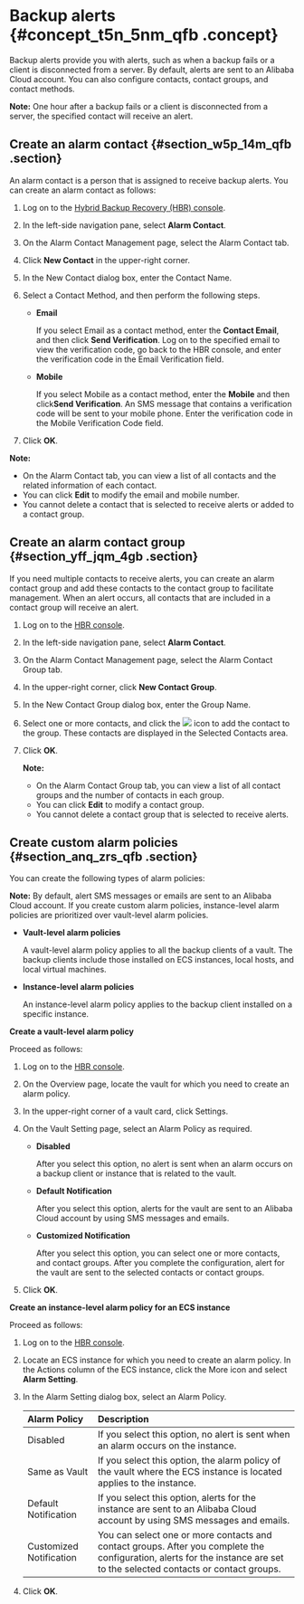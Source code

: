 # Backup alerts {#concept_t5n_5nm_qfb .concept}

Backup alerts provide you with alerts, such as when a backup fails or a client is disconnected from a server. By default, alerts are sent to an Alibaba Cloud account. You can also configure contacts, contact groups, and contact methods.

**Note:** One hour after a backup fails or a client is disconnected from a server, the specified contact will receive an alert.

## Create an alarm contact {#section_w5p_14m_qfb .section}

An alarm contact is a person that is assigned to receive backup alerts. You can create an alarm contact as follows:

1.  Log on to the [Hybrid Backup Recovery \(HBR\) console](https://hbr.console.aliyun.com).
2.  In the left-side navigation pane, select **Alarm Contact**.
3.  On the Alarm Contact Management page, select the Alarm Contact tab.
4.  Click **New Contact** in the upper-right corner.
5.  In the New Contact dialog box, enter the Contact Name.
6.  Select a Contact Method, and then perform the following steps.
    -   **Email**

        If you select Email as a contact method, enter the **Contact Email**, and then click **Send Verification**. Log on to the specified email to view the verification code, go back to the HBR console, and enter the verification code in the Email Verification field.

    -   **Mobile**

        If you select Mobile as a contact method, enter the **Mobile** and then click**Send Verification**. An SMS message that contains a verification code will be sent to your mobile phone. Enter the verification code in the Mobile Verification Code field.

7.  Click **OK**.

**Note:** 

-   On the Alarm Contact tab, you can view a list of all contacts and the related information of each contact.
-   You can click **Edit** to modify the email and mobile number.
-   You cannot delete a contact that is selected to receive alerts or added to a contact group.

## Create an alarm contact group {#section_yff_jqm_4gb .section}

If you need multiple contacts to receive alerts, you can create an alarm contact group and add these contacts to the contact group to facilitate management. When an alert occurs, all contacts that are included in a contact group will receive an alert.

1.  Log on to the [HBR console](https://hbr.console.aliyun.com).
2.  In the left-side navigation pane, select **Alarm Contact**.
3.  On the Alarm Contact Management page, select the Alarm Contact Group tab.
4.  In the upper-right corner, click **New Contact Group**.
5.  In the New Contact Group dialog box, enter the Group Name.
6.  Select one or more contacts, and click the ![](http://static-aliyun-doc.oss-cn-hangzhou.aliyuncs.com/assets/img/40788/156465313338146_en-US.png) icon to add the contact to the group. These contacts are displayed in the Selected Contacts area.
7.  Click **OK**.

    **Note:** 

    -   On the Alarm Contact Group tab, you can view a list of all contact groups and the number of contacts in each group.
    -   You can click **Edit** to modify a contact group.
    -   You cannot delete a contact group that is selected to receive alerts.

## Create custom alarm policies {#section_anq_zrs_qfb .section}

You can create the following types of alarm policies:

**Note:** By default, alert SMS messages or emails are sent to an Alibaba Cloud account. If you create custom alarm policies, instance-level alarm policies are prioritized over vault-level alarm policies.

-   **Vault-level alarm policies**

    A vault-level alarm policy applies to all the backup clients of a vault. The backup clients include those installed on ECS instances, local hosts, and local virtual machines.

-   **Instance-level alarm policies**

    An instance-level alarm policy applies to the backup client installed on a specific instance.


**Create a vault-level alarm policy**

Proceed as follows:

1.  Log on to the [HBR console](https://hbr.console.aliyun.com).
2.  On the Overview page, locate the vault for which you need to create an alarm policy.
3.  In the upper-right corner of a vault card, click Settings.
4.  On the Vault Setting page, select an Alarm Policy as required.
    -   **Disabled**

        After you select this option, no alert is sent when an alarm occurs on a backup client or instance that is related to the vault.

    -   **Default Notification**

        After you select this option, alerts for the vault are sent to an Alibaba Cloud account by using SMS messages and emails.

    -   **Customized Notification**

        After you select this option, you can select one or more contacts, and contact groups. After you complete the configuration, alert for the vault are sent to the selected contacts or contact groups.

5.  Click **OK**.

**Create an instance-level alarm policy for an ECS instance**

Proceed as follows:

1.  Log on to the [HBR console](https://hbr.console.aliyun.com).
2.  Locate an ECS instance for which you need to create an alarm policy. In the Actions column of the ECS instance, click the More icon and select **Alarm Setting**.
3.  In the Alarm Setting dialog box, select an Alarm Policy.

    |Alarm Policy|Description|
    |:-----------|:----------|
    |Disabled|If you select this option, no alert is sent when an alarm occurs on the instance.|
    |Same as Vault|If you select this option, the alarm policy of the vault where the ECS instance is located applies to the instance.|
    |Default Notification|If you select this option, alerts for the instance are sent to an Alibaba Cloud account by using SMS messages and emails.|
    |Customized Notification|You can select one or more contacts and contact groups. After you complete the configuration, alerts for the instance are set to the selected contacts or contact groups.|

4.  Click **OK**.

